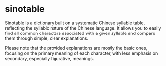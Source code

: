 # sinotable

Sinotable is a dictionary built on a systematic Chinese syllable table, reflecting the syllabic nature of the Chinese language. It allows you to easily find all common characters associated with a given syllable and compare them through simple, clear explanations.

Please note that the provided explanations are mostly the basic ones, focusing on the primary meaning of each character, with less emphasis on secondary, especially figurative, meanings.
